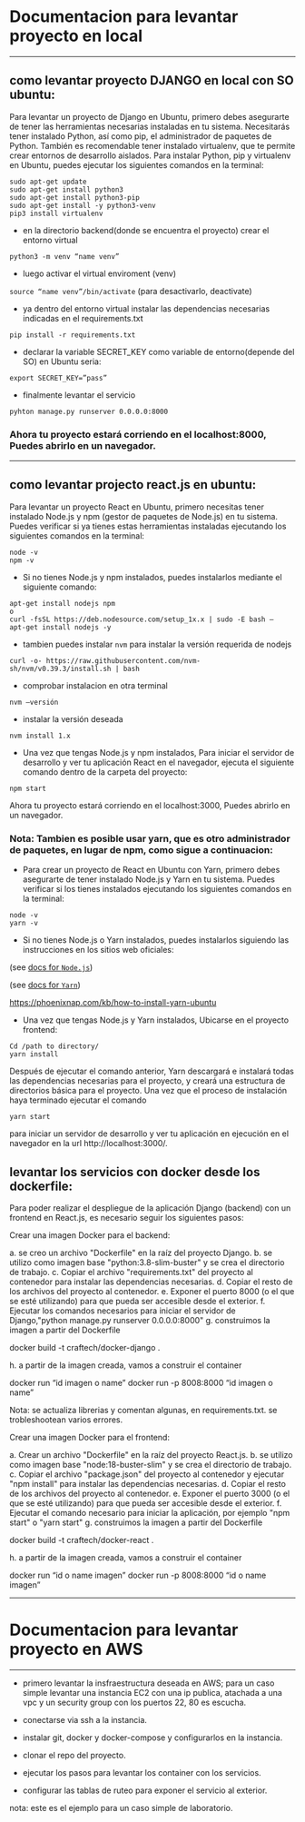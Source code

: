 #  Documentacion para levantar proyecto en local 
---
## como levantar proyecto DJANGO en local con SO ubuntu:

Para levantar un proyecto de Django en Ubuntu, primero debes asegurarte de tener las herramientas necesarias instaladas en tu sistema. Necesitarás tener instalado Python, así como pip, el administrador de paquetes de Python. También es recomendable tener instalado virtualenv, que te permite crear entornos de desarrollo aislados.
Para instalar Python, pip y virtualenv en Ubuntu, puedes ejecutar los siguientes comandos en la terminal:

```
sudo apt-get update
sudo apt-get install python3
sudo apt-get install python3-pip
sudo apt-get install -y python3-venv
pip3 install virtualenv
```

- en la directorio backend(donde se encuentra el proyecto) crear el entorno virtual

`python3 -m venv “name venv”`

- luego activar el virtual enviroment (venv)

`source “name venv”/bin/activate`  (para desactivarlo, deactivate)

- ya dentro del entorno virtual instalar las dependencias necesarias indicadas en el requirements.txt

`pip install -r requirements.txt`

- declarar la variable SECRET_KEY como variable de entorno(depende del SO) en Ubuntu seria:

`export SECRET_KEY=”pass”`

- finalmente levantar el servicio

`pyhton manage.py runserver 0.0.0.0:8000`

### Ahora tu proyecto estará corriendo en el localhost:8000, Puedes abrirlo en un navegador.
--- 

## como levantar projecto react.js en ubuntu:

Para levantar un proyecto React en Ubuntu, primero necesitas tener instalado Node.js y npm (gestor de paquetes de Node.js) en tu sistema. Puedes verificar si ya tienes estas herramientas instaladas ejecutando los siguientes comandos en la terminal:

```
node -v
npm -v
```

- Si no tienes Node.js y npm instalados, puedes instalarlos mediante el siguiente comando:

```
apt-get install nodejs npm
o
curl -fsSL https://deb.nodesource.com/setup_1x.x | sudo -E bash –
apt-get install nodejs -y
```

- tambien puedes instalar `nvm` para instalar la versión requerida de nodejs

`curl -o- https://raw.githubusercontent.com/nvm-sh/nvm/v0.39.3/install.sh | bash`

- comprobar instalacion en otra terminal 

`nvm –versión`

- instalar la versión deseada

`nvm install 1.x`     

- Una vez que tengas Node.js y npm instalados, 
Para iniciar el servidor de desarrollo y ver tu aplicación React en el navegador, ejecuta el siguiente comando dentro de la carpeta del proyecto:

`npm start`

 Ahora tu proyecto estará corriendo en el localhost:3000, Puedes abrirlo en un navegador.

### Nota: Tambien es posible usar yarn, que es otro administrador de paquetes, en lugar de npm, como sigue a continuacion:


- Para crear un proyecto de React en Ubuntu con Yarn, primero debes asegurarte de tener instalado Node.js y Yarn en tu sistema. Puedes verificar si los tienes instalados ejecutando los siguientes comandos en la terminal:
```
node -v
yarn -v
```
- Si no tienes Node.js o Yarn instalados, puedes instalarlos siguiendo las instrucciones en los sitios web oficiales:

(see [docs for `Node.js`](https://nodejs.org/en/download/package-manager/))

(see [docs for `Yarn`](https://classic.yarnpkg.com/en/docs/install))

https://phoenixnap.com/kb/how-to-install-yarn-ubuntu

- Una vez que tengas Node.js y Yarn instalados, Ubicarse en el proyecto frontend:

```
Cd /path to directory/
yarn install 
```

Después de ejecutar el comando anterior, Yarn descargará e instalará todas las dependencias necesarias para el proyecto, y creará una estructura de directorios básica para el proyecto.
Una vez que el proceso de instalación haya terminado ejecutar el comando

`yarn start`

para iniciar un servidor de desarrollo y ver tu aplicación en ejecución en el navegador en la url http://localhost:3000/.


## levantar los servicios con docker desde los dockerfile:

Para poder realizar el despliegue de la aplicación Django (backend) con un frontend en React.js, es necesario seguir los siguientes pasos:

Crear una imagen Docker para el backend:

a. se creo un archivo "Dockerfile" en la raíz del proyecto Django.
b. se utilizo como imagen base "python:3.8-slim-buster" y se crea el directorio de trabajo.
c. Copiar el archivo "requirements.txt" del proyecto al contenedor para instalar las dependencias necesarias.
d. Copiar el resto de los archivos del proyecto al contenedor.
e. Exponer el puerto 8000 (o el que se esté utilizando) para que pueda ser accesible desde el exterior.
f. Ejecutar los comandos necesarios para iniciar el servidor de Django,"python manage.py runserver 0.0.0.0:8000"
g. construimos la imagen a partir del Dockerfile

docker build -t craftech/docker-django .

h. a partir de la imagen creada, vamos a construir el container

docker run “id imagen o name”
docker run -p 8008:8000 “id imagen o name”


Nota: se actualiza librerias y comentan algunas, en requirements.txt. se trobleshootean varios errores. 


Crear una imagen Docker para el frontend:

a. Crear un archivo "Dockerfile" en la raíz del proyecto React.js.
b. se utilizo como imagen base "node:18-buster-slim" y se crea el directorio de trabajo.
c. Copiar el archivo "package.json" del proyecto al contenedor y ejecutar "npm install" para instalar las dependencias necesarias.
d. Copiar el resto de los archivos del proyecto al contenedor.
e. Exponer el puerto 3000 (o el que se esté utilizando) para que pueda ser accesible desde el exterior.
f. Ejecutar el comando necesario para iniciar la aplicación, por ejemplo "npm start" o "yarn start"
g. construimos la imagen a partir del Dockerfile

docker build -t craftech/docker-react .

h. a partir de la imagen creada, vamos a construir el container

docker run “id o name imagen”
docker run -p 8008:8000 “id o name imagen”


---
# Documentacion para levantar proyecto en AWS
---
- primero levantar la insfraestructura deseada en AWS; para un caso simple levantar una instancia EC2 con una ip publica, atachada a una vpc y un security group con los puertos 22, 80 es escucha. 

- conectarse via ssh a la instancia.

- instalar git, docker y docker-compose y configurarlos en la instancia.

- clonar el repo del proyecto.

- ejecutar los pasos para levantar los container con los servicios.

- configurar las tablas de ruteo para exponer el servicio al exterior. 

nota: este es el ejemplo para un caso simple de laboratorio. 
